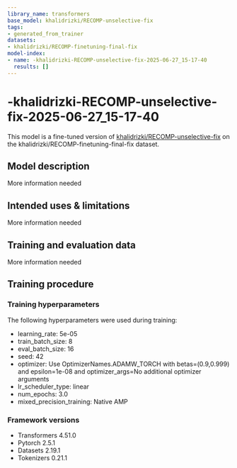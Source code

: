```yaml
---
library_name: transformers
base_model: khalidrizki/RECOMP-unselective-fix
tags:
- generated_from_trainer
datasets:
- khalidrizki/RECOMP-finetuning-final-fix
model-index:
- name: -khalidrizki-RECOMP-unselective-fix-2025-06-27_15-17-40
  results: []
---
```


<!-- This model card has been generated automatically according to the information the Trainer had access to. You
should probably proofread and complete it, then remove this comment. -->

# -khalidrizki-RECOMP-unselective-fix-2025-06-27_15-17-40

This model is a fine-tuned version of [khalidrizki/RECOMP-unselective-fix](https://huggingface.co/khalidrizki/RECOMP-unselective-fix) on the khalidrizki/RECOMP-finetuning-final-fix dataset.

## Model description

More information needed

## Intended uses & limitations

More information needed

## Training and evaluation data

More information needed

## Training procedure

### Training hyperparameters

The following hyperparameters were used during training:
- learning_rate: 5e-05
- train_batch_size: 8
- eval_batch_size: 16
- seed: 42
- optimizer: Use OptimizerNames.ADAMW_TORCH with betas=(0.9,0.999) and epsilon=1e-08 and optimizer_args=No additional optimizer arguments
- lr_scheduler_type: linear
- num_epochs: 3.0
- mixed_precision_training: Native AMP

### Framework versions

- Transformers 4.51.0
- Pytorch 2.5.1
- Datasets 2.19.1
- Tokenizers 0.21.1
